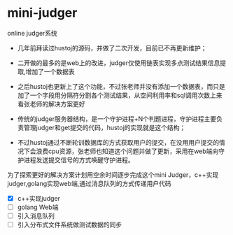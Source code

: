 # mini-judger
online judger系统
- 几年前拜读过hustoj的源码，并做了二次开发，目前已不再更新维护；
- 二开做的最多的是web上的改进，judger仅使用链表实现多点测试结果信息提取,增加了一个数据表
- 之后hustoj也更新上了这个功能，不过张老师并没有添加一个数据表，而只是加了一个字段用分隔符分割各个测试结果，从空间利用率和sql调用次数上来看张老师的解决方案更好

- 传统的judger服务器结构，是一个守护进程+N个判题进程，守护进程主要负责管理judger和get提交的代码，hustoj的实现就是这个结构；
- 不过hustoj通过不断轮训数据库的方式获取用户的提交，在没用用户提交的情况下会浪费cpu资源，张老师也知道这个问题并做了更新，采用在web端向守护进程发送提交信号的方式唤醒守护进程。

为了探索更好的解决方案计划用空余时间逐步完成这个mini Judger，c++实现judger,golang实现web端,通过消息队列的方式传递用户代码
- [x] c++实现judger
- [ ] golang Web端
- [ ] 引入消息队列
- [ ] 引入分布式文件系统做测试数据的同步
